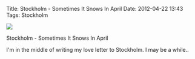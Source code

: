 Title: Stockholm - Sometimes It Snows In April
Date: 2012-04-22 13:43
Tags: Stockholm

 

![](/images/StockholmSTE.jpg)

Stockholm - Sometimes It Snows In April
 

I'm in the middle of writing my love letter to Stockholm. I may be a while..

